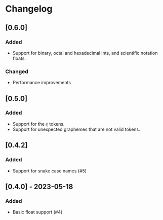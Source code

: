 # Changelog

## [0.6.0]

### Added

- Support for binary, octal and hexadecimal ints, and scientific notation
  floats.

### Changed

- Performance improvements

## [0.5.0]

### Added

- Support for the `@` tokens.
- Support for unexpected graphemes that are not valid tokens.

## [0.4.2]

### Added

- Support for snake case names (#5)

## [0.4.0] - 2023-05-18

### Added

- Basic float support (#4)
